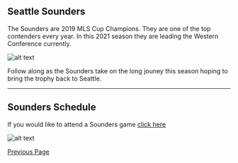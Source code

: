 ## Seattle Sounders

The Sounders are 2019 MLS Cup Champions. They are one of the top contenders every year. In this 2021 season they are leading the Western Conference currently.

![alt text](https://www.gannett-cdn.com/presto/2019/11/10/USAT/e2e9caf7-6cc9-469b-9e60-13408611a35e-USATSI_13651200.jpg?crop=5367,3019,x0,y42&width=3200&height=1801&format=pjpg&auto=webp)


Follow along as the Sounders take on the long jouney this season hoping to bring the trophy back to Seattle.


----

## Sounders Schedule


If you would like to attend a Sounders game [click here](https://www.soundersfc.com/tickets/)

![alt text](https://cdn.vox-cdn.com/thumbor/CHflpcZxbqdb0wFLLsWXw881eeU=/0x0:2000x1125/1400x933/filters:focal(212x281:532x601):no_upscale()/cdn.vox-cdn.com/uploads/chorus_image/image/69020620/ExRSiu7UcAEqZWX.0.jpeg)

[Previous Page](https://seattle145.github.io/Seattle-Sports/Seattle-Seahawks)
